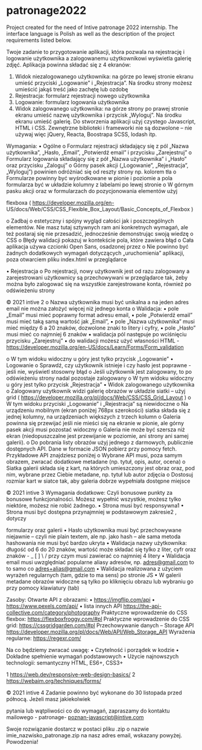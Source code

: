 # patronage2022
Project created for the need of Intive patronage 2022 internship.
The interface language is Polish as well as the description of the project requirements listed below.


Twoje zadanie to przygotowanie aplikacji, która pozwala na rejestrację i logowanie użytkownika
a zalogowanemu użytkownikowi wyświetla galerię zdjęć. Aplikacja powinna składać się z 4
ekranów:
1. Widok niezalogowanego użytkownika: na górze po lewej stronie ekranu umieść
przyciski „Logowanie” i „Rejestracja”. Na środku strony możesz umieścić jakąś treść
jako zachętę lub ozdobę
2. Rejestracja: formularz rejestracji nowego użytkownika
3. Logowanie: formularz logowania użytkownika
4. Widok zalogowanego użytkownika: na górze strony po prawej stronie ekranu umieść
nazwę użytkownika i przycisk „Wyloguj”. Na środku ekranu umieść galerię.
Do stworzenia aplikacji użyj czystego Javascript, HTML i CSS. Zewnętrzne biblioteki i
frameworki nie są dozwolone – nie używaj więc jQuery, Reacta, Boostrapa SCSS, lodash itp.

Wymagania:
• Ogólne
o Formularz rejestracji składający się z pól „Nazwa użytkownika”, „Hasło, „Email”,
„Potwierdź email” i przycisku „Zarejestruj”
o Formularz logowania składający się z pół „Nazwa użytkownika” i „Hasło” oraz
przycisku „Zaloguj”
o Górny pasek akcji („Logowanie”, „Rejestracja”, „Wyloguj”) powinien odróżniać
się od reszty strony np. kolorem tła
o Formularze powinny być wyśrodkowane w pionie i poziomie a pola formularza
być w układzie kolumny z labelami po lewej stronie
o W górnym pasku akcji oraz w formularzach do pozycjonowania elementów użyj

flexboxa ( https://developer.mozilla.org/en-
US/docs/Web/CSS/CSS_Flexible_Box_Layout/Basic_Concepts_of_Flexbox )

o Zadbaj o estetyczny i spójny wygląd całości jak i poszczególnych elementów.
Nie masz tutaj sztywnych ram ani konkretnych wymagań, ale też postaraj się
nie przesadzić, jednocześnie demonstrując swoją wiedzę o CSS
o Błędy walidacji pokazuj w kontekście pola, które zawiera błąd
o Cała aplikacja używa czcionki Open Sans, osadzonej przez <link />
o Nie powinno być żadnych dodatkowych wymagań dotyczących „uruchomienia”
aplikacji, poza otwarciem pliku index.html w przeglądarce

• Rejestracja
o Po rejestracji, nowy użytkownik jest od razu zalogowany a zarejestrowani
użytkownicy są przechowywani w przeglądarce tak, żeby można było
zalogować się na wszystkie zarejestrowane konta, również po odświeżeniu
strony

© 2021 intive 2
o Nazwa użytkownika musi być unikalna a na jeden adres email nie można
założyć więcej niż jednego konta
o Walidacja:
▪ pole „Email” musi mieć poprawny format adresu email,
▪ pole „Potwierdź email” musi mieć taką samą wartość jak „Email”,
▪ pole „Nazwa użytkownika” musi mieć między 6 a 20 znaków,
dozwolone znaki to litery i cyfry,
▪ pole „Hasło” musi mieć co najmniej 6 znaków
▪ walidacja pól następuje po wciśnięciu przycisku „Zarejestruj”
▪ do walidacji możesz użyć własności HTML -
https://developer.mozilla.org/en-US/docs/Learn/Forms/Form_validation

o W tym widoku widoczny u góry jest tylko przycisk „Logowanie”
• Logowanie
o Sprawdź, czy użytkownik istnieje i czy hasło jest poprawne - jeśli nie, wyświetl
stosowny błąd
o Jeśli użytkownik jest zalogowany, to po odświeżeniu strony nadal pozostaje
zalogowany
o W tym widoku widoczny u góry jest tylko przycisk „Rejestracja”
• Widok zalogowanego użytkownika
o Zalogowany użytkownik widzi galerię obrazów w układzie siatki – użyj grid (
https://developer.mozilla.org/pl/docs/Web/CSS/CSS_Grid_Layout )
o W tym widoku przyciski „Logowanie” i „Rejestracja” są niewidoczne
o Na urządzeniu mobilnym (ekran poniżej 768px szerokości) siatka składa się z
jednej kolumny, na urządzeniach większych z trzech kolumn
o Galeria powinna się przewijać jeśli nie mieści się na ekranie w pionie, ale górny
pasek akcji musi pozostać widoczny
o Galeria nie może być szersza niż ekran (niedopuszczalne jest przewijanie w
poziomie, ani strony ani samej galerii).
o Do pobrania listy obrazów użyj jednego z darmowych, publicznie dostępnych
API. Dane w formacie JSON pobierz przy pomocy fetch. Przykładowe API
znajdziesz poniżej
o Wybrane API musi, poza samym obrazem, zwracać dodatkowe metadane (np.
tytuł, opis, autor, ocena)
o Siatka galerii składa się z kart, na których umieszczony jest obraz oraz, pod
nim, wybrane przez Ciebie metadane, np. tytuł lub autor zdjęcia
o Dostosuj rozmiar kart w siatce tak, aby galeria dobrze wypełniała dostępne
miejsce

© 2021 intive 3
Wymagania dodatkowe:
Czyli bonusowe punkty za bonusowe funkcjonalności. Możesz wypełnić wszystkie, możesz
tylko niektóre, możesz nie robić żadnego.
• Strona musi być responsywna1
• Strona musi być dostępna przynajmniej w podstawowym zakresie2
, dotyczy

formularzy oraz galerii
• Hasło użytkownika musi być przechowywane niejawnie – czyli nie plain textem,
ale np. jako hash – ale sama metoda hashowania nie musi być bardzo ukryta
• Walidacja nazwy użytkownika: długość od 6 do 20 znaków, wartość może
składać się tylko z liter, cyfr oraz znaków - _ [ ] \ / przy czym musi zawierać co
najmniej 4 litery
• Walidacja email musi uwzględniać popularne aliasy adresów, np.
adres@gmail.com to to samo co adres+alias@gmail.com
• Walidacja realizowana z użyciem wyrażeń regularnych (tam, gdzie to ma sens)
po stronie JS
• W galerii metadane obrazów widoczne są tylko po kliknięciu obrazu lub
wybraniu go przy pomocy klawiatury (tab)

Zasoby:
Otwarte API z obrazami:
• https://imgflip.com/api
• https://www.pexels.com/api/
• lista innych API https://the-api-collective.com/category/photography
Praktyczne wprowadzenie do CSS flexbox: https://flexboxfroggy.com/#pl
Praktyczne wprowadzenie do CSS grid: https://cssgridgarden.com/#pl
Przechowywanie danych – Storage API
https://developer.mozilla.org/pl/docs/Web/API/Web_Storage_API
Wyrażenia regularne: https://regexr.com/

Na co będziemy zwracać uwagę:
• Czytelność i porządek w kodzie
• Dokładne spełnienie wymagań podstawowych
• Użycie najnowszych technologii: semantyczny HTML, ES6+, CSS3+

1 https://web.dev/responsive-web-design-basics/
2 https://webaim.org/techniques/forms/

© 2021 intive 4
Zadanie powinno być wykonane do 30 listopada przed północą. Jeżeli masz jakiekolwiek

pytania lub wątpliwości co do wymagań, zapraszamy do kontaktu mailowego - patronage-
poznan-javascript@intive.com

Swoje rozwiązanie dostarcz w postaci pliku .zip o nazwie imie_nazwisko_patronage.zip na nasz
adres email, wskazany powyżej.
Powodzenia!
